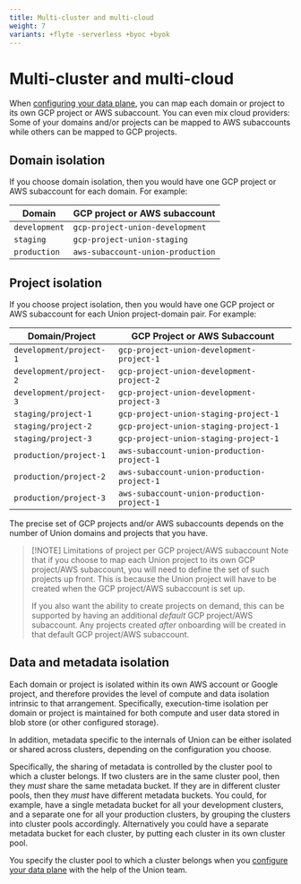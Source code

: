 ```yaml
---
title: Multi-cluster and multi-cloud
weight: 7
variants: +flyte -serverless +byoc +byok
---
```


# Multi-cluster and multi-cloud

When [configuring your data plane](./configuring-your-data-plane.md), you can map each domain or project to its own GCP project or AWS subaccount. You can even mix cloud providers: Some of your domains and/or projects can be mapped to AWS subaccounts while others can be mapped to GCP projects.

## Domain isolation

If you choose domain isolation, then you would have one GCP project or AWS subaccount for each domain. For example:

| Domain        | GCP project or AWS subaccount     |
| ------------- | --------------------------------- |
| `development` | `gcp-project-union-development`   |
| `staging`     | `gcp-project-union-staging`       |
| `production`  | `aws-subaccount-union-production` |

## Project isolation

If you choose project isolation, then you would have one GCP project or AWS subaccount for each Union project-domain pair. For example:

| Domain/Project          | GCP Project or AWS Subaccount               |
| ----------------------- | ------------------------------------------- |
| `development/project-1` | `gcp-project-union-development-project-1`   |
| `development/project-2` | `gcp-project-union-development-project-2`   |
| `development/project-3` | `gcp-project-union-development-project-3`   |
| `staging/project-1`     | `gcp-project-union-staging-project-1`       |
| `staging/project-2`     | `gcp-project-union-staging-project-1`       |
| `staging/project-3`     | `gcp-project-union-staging-project-1`       |
| `production/project-1`  | `aws-subaccount-union-production-project-1` |
| `production/project-2`  | `aws-subaccount-union-production-project-1` |
| `production/project-3`  | `aws-subaccount-union-production-project-1` |

The precise set of GCP projects and/or AWS subaccounts depends on the number of Union domains and projects that you have.

> [!NOTE] Limitations of project per GCP project/AWS subaccount
> Note that if you choose to map each Union project to its own GCP project/AWS subaccount,
> you will need to define the set of such projects up front. This is because the Union project will have to be
> created when the GCP project/AWS subaccount is set up.
>
> If you also want the ability to create projects on demand, this can be supported by having an additional
> _default_ GCP project/AWS subaccount. Any projects created _after_ onboarding will be created in that
> default GCP project/AWS subaccount.

## Data and metadata isolation

Each domain or project is isolated within its own AWS account or Google project, and therefore provides the level of compute and data isolation intrinsic to that arrangement. Specifically, execution-time isolation per domain or project is maintained for both compute and user data stored in blob store (or other configured storage).

In addition, metadata specific to the internals of Union can be either isolated or shared across clusters, depending on the configuration you choose.

Specifically, the sharing of metadata is controlled by the cluster pool to which a cluster belongs. If two clusters are in the same cluster pool, then they _must_ share the same metadata bucket. If they are in different cluster pools, then they _must_ have different metadata buckets. You could, for example, have a single metadata bucket for all your development clusters, and a separate one for all your production clusters, by grouping the clusters into cluster pools accordingly. Alternatively you could have a separate metadata bucket for each cluster, by putting each cluster in its own cluster pool.

You specify the cluster pool to which a cluster belongs when you [configure your data plane](./configuring-your-data-plane.md) with the help of the Union team.

